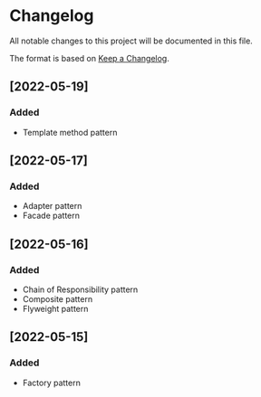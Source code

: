 # Changelog

All notable changes to this project will be documented in this file.

The format is based on [Keep a Changelog](https://keepachangelog.com/en/1.0.0/).


## [2022-05-19]

### Added

- Template method pattern


## [2022-05-17]

### Added

- Adapter pattern
- Facade pattern


## [2022-05-16]

### Added

- Chain of Responsibility pattern
- Composite pattern
- Flyweight pattern


## [2022-05-15]

### Added

- Factory pattern
